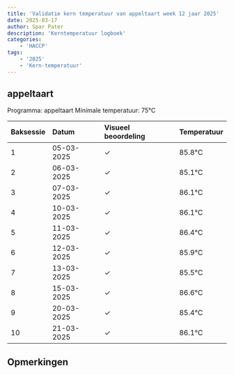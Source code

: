 ```yaml
---
title: 'Validatie kern temperatuur van appeltaart week 12 jaar 2025'
date: 2025-03-17
author: Spar Pater
description: 'Kerntemperatuur logboek'
categories:
    - 'HACCP'
tags:
    - '2025'
    - 'Kern-temperatuur'
---
```


## appeltaart

Programma: appeltaart
Minimale temperatuur: 75°C

| Baksessie | Datum | Visueel beoordeling | Temperatuur |
|:---|:---|:---|:---|
| 1 | 05-03-2025 | &check; | 85.8°C |
| 2 | 06-03-2025 | &check; | 85.1°C |
| 3 | 07-03-2025 | &check; | 86.1°C |
| 4 | 10-03-2025 | &check; | 86.1°C |
| 5 | 11-03-2025 | &check; | 86.4°C |
| 6 | 12-03-2025 | &check; | 85.9°C |
| 7 | 13-03-2025 | &check; | 85.5°C |
| 8 | 15-03-2025 | &check; | 86.6°C |
| 9 | 20-03-2025 | &check; | 85.4°C |
| 10 | 21-03-2025 | &check; | 86.1°C |

## Opmerkingen


